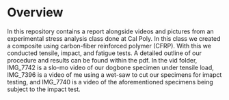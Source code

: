 # Overview
In this repository contains a report alongside videos and pictures from an experimental stress analysis class done at Cal Poly. In this class we created a composite using carbon-fiber reinforced polymer (CFRP). With this we conducted tensile, impact, and fatigue tests. A detailed outline of our procedure and results can be found within the pdf. In the vid folder, IMG_7742 is a slo-mo video of our dogbone specimen under tensile load, IMG_7396 is a video of me using a wet-saw to cut our specimens for imapct testing, and IMG_7740 is a video of the aforementioned specimens being subject to the impact test.
